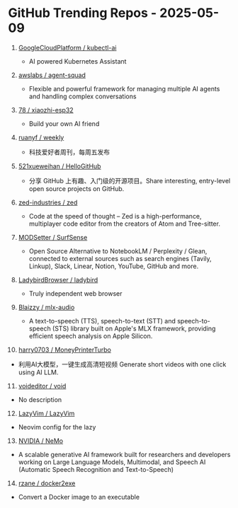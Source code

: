 # GitHub Trending Repos - 2025-05-09

1. [GoogleCloudPlatform /    kubectl-ai](https://github.com/GoogleCloudPlatform/kubectl-ai)
   - AI powered Kubernetes Assistant

2. [awslabs /    agent-squad](https://github.com/awslabs/agent-squad)
   - Flexible and powerful framework for managing multiple AI agents and handling complex conversations

3. [78 /    xiaozhi-esp32](https://github.com/78/xiaozhi-esp32)
   - Build your own AI friend

4. [ruanyf /    weekly](https://github.com/ruanyf/weekly)
   - 科技爱好者周刊，每周五发布

5. [521xueweihan /    HelloGitHub](https://github.com/521xueweihan/HelloGitHub)
   - 分享 GitHub 上有趣、入门级的开源项目。Share interesting, entry-level open source projects on GitHub.

6. [zed-industries /    zed](https://github.com/zed-industries/zed)
   - Code at the speed of thought – Zed is a high-performance, multiplayer code editor from the creators of Atom and Tree-sitter.

7. [MODSetter /    SurfSense](https://github.com/MODSetter/SurfSense)
   - Open Source Alternative to NotebookLM / Perplexity / Glean, connected to external sources such as search engines (Tavily, Linkup), Slack, Linear, Notion, YouTube, GitHub and more.

8. [LadybirdBrowser /    ladybird](https://github.com/LadybirdBrowser/ladybird)
   - Truly independent web browser

9. [Blaizzy /    mlx-audio](https://github.com/Blaizzy/mlx-audio)
   - A text-to-speech (TTS), speech-to-text (STT) and speech-to-speech (STS) library built on Apple's MLX framework, providing efficient speech analysis on Apple Silicon.

10. [harry0703 /    MoneyPrinterTurbo](https://github.com/harry0703/MoneyPrinterTurbo)
   - 利用AI大模型，一键生成高清短视频 Generate short videos with one click using AI LLM.

11. [voideditor /    void](https://github.com/voideditor/void)
   - No description

12. [LazyVim /    LazyVim](https://github.com/LazyVim/LazyVim)
   - Neovim config for the lazy

13. [NVIDIA /    NeMo](https://github.com/NVIDIA/NeMo)
   - A scalable generative AI framework built for researchers and developers working on Large Language Models, Multimodal, and Speech AI (Automatic Speech Recognition and Text-to-Speech)

14. [rzane /    docker2exe](https://github.com/rzane/docker2exe)
   - Convert a Docker image to an executable

